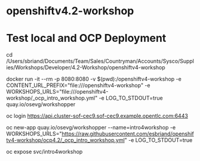 # openshiftv4.2-workshop

# Test local and OCP Deployment

cd /Users/sbriand/Documents/Team/Sales/Countryman/Accounts/Sysco/Supplies/Workshops/Developer/4.2-Workshop/openshiftv4-workshop

docker run -it --rm -p 8080:8080 -v $(pwd):/openshiftv4-workshop -e CONTENT_URL_PREFIX="file:///openshiftv4-workshop" -e WORKSHOPS_URLS="file:///openshiftv4-workshop/_ocp_intro_workshop.yml" -e LOG_TO_STDOUT=true quay.io/osevg/workshopper              

oc login https://api.cluster-sof-cec9.sof-cec9.example.opentlc.com:6443

oc new-app quay.io/osevg/workshopper --name=intro4workshop -e WORKSHOPS_URLS="https://raw.githubusercontent.com/esbriand/openshiftv4-workshop/ocp4.2/_ocp_intro_workshop.yml" -e LOG_TO_STDOUT=true 

oc expose svc/intro4workshop